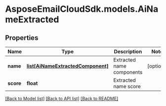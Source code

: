 # AsposeEmailCloudSdk.models.AiNameExtracted
## Properties
Name | Type | Description | Notes
------------ | ------------- | ------------- | -------------
**name** | [**list[AiNameExtractedComponent]**](AiNameExtractedComponent.md) | Extracted name components              | [optional] 
**score** | **float** | Extracted name score              | 



[[Back to Model list]](README.md#documentation-for-models) [[Back to API list]](README.md#documentation-for-api-endpoints) [[Back to README]](README.md)


